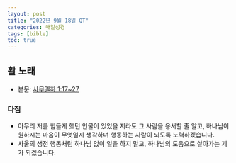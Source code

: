 ```yaml
---
layout: post
title: "2022년 9월 18일 QT"
categories: 매일성경
tags: [bible]
toc: true
---
```


## 활 노래
- 본문: [사무엘하 1:17~27](https://www.bskorea.or.kr/bible/korbibReadpage.php?version=SAE&book=2sa&chap=1&sec=17&cVersion=&fontSize=15px&fontWeight=normal#focus)

### 다짐
- 아무리 저를 힘들게 했던 인물이 있었을 지라도 그 사람을 용서할 줄 알고, 하나님이 원하시는 마음이 무엇일지 생각하며 행동하는 사람이 되도록 노력하겠습니다.
- 사울의 생전 행동처럼 하나님 없이 일을 하지 말고, 하나님의 도움으로 살아가는 제가 되겠습니다.
